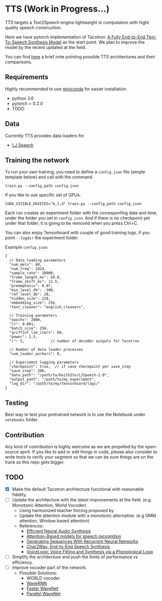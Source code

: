 # TTS (Work in Progress...)
TTS targets a Text2Speech engine lightweight in computation with hight quality speech construction. 

Here we have pytorch implementation of Tacotron: [A Fully End-to-End Text-To-Speech Synthesis Model](https://arxiv.org/abs/1703.10135) as the start point. We plan to improve the model by the recent updated at the field.  

You can find [here](https://www.evernote.com/shard/s146/sh/9544e7e9-d372-4610-a7b7-3ddcb63d5dac/d01d33837dab625229dec3cfb4cfb887) a brief note pointing possible TTS architectures and their comparisons.

## Requirements
Highly recommended to use [miniconda](https://conda.io/miniconda.html) for easier installation.
  * python 3.6
  * pytorch > 0.2.0
  * TODO

## Data
Currently TTS provides data loaders for
- [LJ Speech](https://keithito.com/LJ-Speech-Dataset/)

## Training the network
To run your own training, you need to define a ```config.json``` file (simple template below) and call with the command.

```train.py --config_path config.json```

If you like to use specific set of GPUs.

```CUDA_VISIBLE_DEVICES="0,1,4" train.py --config_path config.json```

Each run creates an experiment folder with the corresponfing date and time, under the folder you set in ```config.json```. And if there is no checkpoint yet under that folder, it is going to be removed when you press Ctrl+C.

You can also enjoy Tensorboard with couple of good training logs, if you point ```--logdir``` the experiment folder.

Example ```config.json```:
```
{
  // Data loading parameters
  "num_mels": 80,
  "num_freq": 1024,
  "sample_rate": 20000,
  "frame_length_ms": 50.0,
  "frame_shift_ms": 12.5,
  "preemphasis": 0.97,
  "min_level_db": -100,
  "ref_level_db": 20,
  "hidden_size": 128,
  "embedding_size": 256,
  "text_cleaner": "english_cleaners",

  // Training parameters
  "epochs": 2000,
  "lr": 0.001,
  "batch_size": 256,
  "griffinf_lim_iters": 60,
  "power": 1.5,
  "r": 5,            // number of decoder outputs for Tacotron

  // Number of data loader processes
  "num_loader_workers": 8,

  // Experiment logging parameters
  "checkpoint": true,  // if save checkpoint per save_step
  "save_step": 200,
  "data_path": "/path/to/KeithIto/LJSpeech-1.0",
  "output_path": "/path/to/my_experiment",
  "log_dir": "/path/to/my/tensorboard/logs/"
}
```

## Testing
Best way to test your pretrained network is to use the Notebook under ```notebooks``` folder. 

## Contribution
Any kind of contribution is highly welcome as we are propelled by the open-source spirit. If you like to add or edit things in code, please also consider to write tests to verify your segment so that we can be sure things are on the track as this repo gets bigger. 

## TODO
- [x] Make the default Tacotron architecture functional with reasonable fidelity.
- [ ] Update the architecture with the latest improvements at the field. (e.g. Monotonic Attention, World Vocoder)
    - Using harmonized teacher forcing proposed by 
    - Update the attention module with a monotonic alternative. (e.g GMM attention, Window based attention)
    - References:
        - [Efficient Neural Audio Synthesis](https://arxiv.org/pdf/1802.08435.pdf)
        - [Attention-Based models for speech recognition](https://arxiv.org/pdf/1506.07503.pdf)
        - [Generating Sequences With Recurrent Neural Networks](https://arxiv.org/pdf/1308.0850.pdf)
        - [Char2Wav: End-to-End Speech Synthesis](https://openreview.net/pdf?id=B1VWyySKx)
        - [VoiceLoop: Voice Fitting and Synthesis via a Phonological Loop](https://arxiv.org/pdf/1707.06588.pdf)
- [ ] Simplify the architecture and push the limits of performance vs efficiency.
- [ ] Improve vocoder part of the network.
    - Possible Solutions:
        - WORLD vocoder
        - [WaveRNN](https://arxiv.org/pdf/1802.08435.pdf)
        - [Faster WaveNet](https://arxiv.org/abs/1611.09482) 
        - [Parallel WaveNet](https://arxiv.org/abs/1711.10433)
